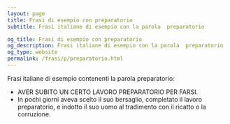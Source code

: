 ```yaml
---
layout: page
title: Frasi di esempio con preparatorio 
subtitle: Frasi italiane di esempio con la parola  preparatorio

og_title: Frasi di esempio con preparatorio 
og_description: Frasi italiane di esempio con la parola  preparatorio
og_type: website
permalink: /frasi/p/preparatorio.html
---
```


Frasi italiane di esempio contenenti la parola preparatorio:


- AVER SUBITO UN CERTO LAVORO PREPARATORIO PER FARSI.
- In pochi giorni aveva scelto il suo bersaglio, completato il lavoro preparatorio, e indotto il suo uomo al tradimento con il ricatto o la corruzione.
